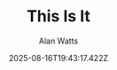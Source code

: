 ---
title: "This Is It"
date: "2025-08-16T19:43:17.422Z"
author: "Alan Watts"
read_year: "NO"
recommendation: '3'
url: /bookshelf/this-is-it
---